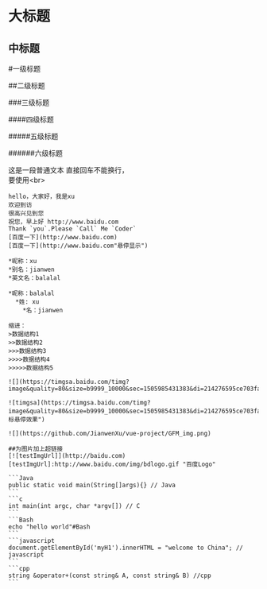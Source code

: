 大标题
===
中标题
------

#一级标题

##二级标题

###三级标题

####四级标题

#####五级标题

######六级标题

这是一段普通文本
直接回车不能换行，</br>
要使用\<br>

    hello，大家好，我是xu
    欢迎到访
    很高兴见到您
    祝您，早上好 http://www.baidu.com
    Thank `you`.Please `Call` Me `Coder`
    [百度一下](http://www.baidu.com)
    [百度一下](http://www.baidu.com"悬停显示")

    *昵称：xu
    *别名：jianwen
    *英文名：balalal

    *昵称：balalal
      *姓: xu
        *名：jianwen

    缩进：
    >数据结构1
    >>数据结构2
    >>>数据结构3
    >>>>数据结构4
    >>>>>数据结构5

    ![](https://timgsa.baidu.com/timg?image&quality=80&size=b9999_10000&sec=1505985431383&di=214276595ce703fae005993c5b908d61&imgtype=0&src=http%3A%2F%2Fp4.gexing.com%2FG1%2FM00%2F9C%2F83%2FrBACE1PeHKqieeVsAAB7iC1HB2Q756.jpg)

    ![timgsa](https://timgsa.baidu.com/timg?image&quality=80&size=b9999_10000&sec=1505985431383&di=214276595ce703fae005993c5b908d61&imgtype=0&src=http%3A%2F%2Fp4.gexing.com%2FG1%2FM00%2F9C%2F83%2FrBACE1PeHKqieeVsAAB7iC1HB2Q756.jpg"鼠标悬停效果")

    ![](https://github.com/JianwenXu/vue-project/GFM_img.png)

    ##为图片加上超链接
    [![testImgUrl]](http://baidu.com)
    [testImgUrl]:http://www.baidu.com/img/bdlogo.gif "百度Logo"

    ```Java
    public static void main(String[]args){} // Java
    ```
    ```c
    int main(int argc, char *argv[]) // C
    ```
    ```Bash
    echo "hello world"#Bash
    ```
    ```javascript
    document.getElementById('myH1').innerHTML = "welcome to China"; // javascript
    ```
    ```cpp
    string &operator+(const string& A, const string& B) //cpp
    ```



